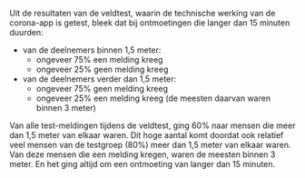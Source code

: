 Uit de resultaten van de veldtest, waarin de technische werking van de corona-app is getest, bleek dat bij ontmoetingen die langer dan 15 minuten duurden:
 
- van de deelnemers binnen 1,5 meter: 
    - ongeveer 75% een melding kreeg
    - ongeveer 25% geen melding kreeg
- van de deelnemers verder dan 1,5 meter: 
    - ongeveer 75% geen melding kreeg
    - ongeveer 25% een melding kreeg (de meesten daarvan waren binnen 3 meter) 

Van alle test-meldingen tijdens de veldtest, ging 60% naar mensen die meer dan 1,5 meter van elkaar waren. Dit hoge aantal komt doordat ook relatief veel mensen van de testgroep (80%) meer dan 1,5 meter van elkaar waren. Van deze mensen die een melding kregen, waren de meesten binnen 3 meter. En het ging altijd om een ontmoeting van langer dan 15 minuten. 
